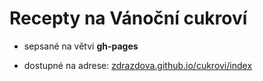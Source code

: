 # Recepty na Vánoční cukroví

- sepsané na větvi **gh-pages**

- dostupné na adrese: [zdrazdova.github.io/cukrovi/index](zdrazdova.github.io/cukrovi/index)
